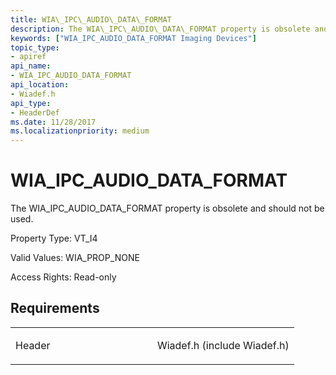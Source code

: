 ```yaml
---
title: WIA\_IPC\_AUDIO\_DATA\_FORMAT
description: The WIA\_IPC\_AUDIO\_DATA\_FORMAT property is obsolete and should not be used.
keywords: ["WIA_IPC_AUDIO_DATA_FORMAT Imaging Devices"]
topic_type:
- apiref
api_name:
- WIA_IPC_AUDIO_DATA_FORMAT
api_location:
- Wiadef.h
api_type:
- HeaderDef
ms.date: 11/28/2017
ms.localizationpriority: medium
---
```


# WIA\_IPC\_AUDIO\_DATA\_FORMAT


The WIA\_IPC\_AUDIO\_DATA\_FORMAT property is obsolete and should not be used.

Property Type: VT\_I4

Valid Values: WIA\_PROP\_NONE

Access Rights: Read-only

## Requirements

<table>
<colgroup>
<col width="50%" />
<col width="50%" />
</colgroup>
<tbody>
<tr class="odd">
<td><p>Header</p></td>
<td>Wiadef.h (include Wiadef.h)</td>
</tr>
</tbody>
</table>

 

 






